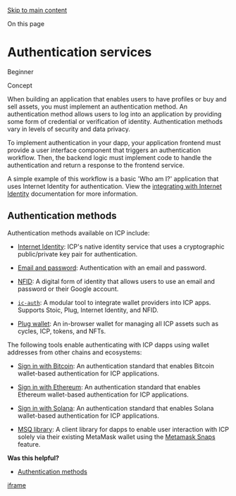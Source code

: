 [Skip to main content](https://internetcomputer.org/docs/building-apps/authentication/overview#__docusaurus_skipToContent_fallback)

On this page

# Authentication services

Beginner

Concept

When building an application that enables users to have profiles or buy and sell assets, you must implement an authentication method. An authentication method allows users to log into an application by providing some form of credential or verification of identity. Authentication methods vary in levels of security and data privacy.

To implement authentication in your dapp, your application frontend must provide a user interface component that triggers an authentication workflow. Then, the backend logic must implement code to handle the authentication and return a response to the frontend service.

A simple example of this workflow is a basic 'Who am I?' application that uses Internet Identity for authentication. View the [integrating with Internet Identity](https://internetcomputer.org/docs/building-apps/authentication/integrate-internet-identity) documentation for more information.

## Authentication methods [​](https://internetcomputer.org/docs/building-apps/authentication/overview\#authentication-methods "Direct link to Authentication methods")

Authentication methods available on ICP include:

- [Internet Identity](https://internetcomputer.org/docs/building-apps/authentication/overview): ICP's native identity service that uses a cryptographic public/private key pair for authentication.

- [Email and password](https://nfid.one/): Authentication with an email and password.

- [NFID](https://nfid.one/): A digital form of identity that allows users to use an email and password or their Google account.

- [`ic-auth`](https://github.com/id-daniel-mccoy/ic-auth): A modular tool to integrate wallet providers into ICP apps. Supports Stoic, Plug, Internet Identity, and NFID.

- [Plug wallet](https://docs.plugwallet.ooo/): An in-browser wallet for managing all ICP assets such as cycles, ICP, tokens, and NFTs.


The following tools enable authenticating with ICP dapps using wallet addresses from other chains and ecosystems:

- [Sign in with Bitcoin](https://github.com/AstroxNetwork/ic-siwb): An authentication standard that enables Bitcoin wallet-based authentication for ICP applications.

- [Sign in with Ethereum](https://github.com/kristoferlund/ic-siwe-react-demo-rust): An authentication standard that enables Ethereum wallet-based authentication for ICP applications.

- [Sign in with Solana](https://github.com/kristoferlund/ic-siws): An authentication standard that enables Solana wallet-based authentication for ICP applications.

- [MSQ library](https://icp.msq.tech/): A client library for dapps to enable user interaction with ICP solely via their existing MetaMask wallet using the [Metamask Snaps](https://metamask.io/snaps/) feature.


**Was this helpful?**

- [Authentication methods](https://internetcomputer.org/docs/building-apps/authentication/overview#authentication-methods)

[iframe](https://www.google.com/recaptcha/enterprise/anchor?ar=1&k=6Lck4YwlAAAAAEIE1hR--varWp0qu9F-8-emQn2v&co=aHR0cHM6Ly9pbnRlcm5ldGNvbXB1dGVyLm9yZzo0NDM.&hl=en&v=w0_qmZVSdobukXrBwYd9dTF7&size=invisible&cb=4n3c4nsw7jgz)
